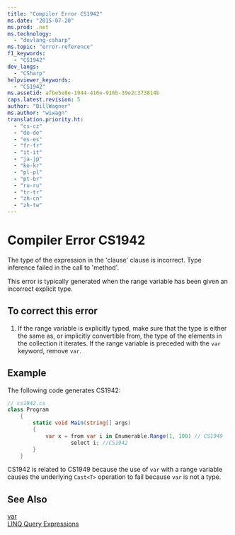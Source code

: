 ```yaml
---
title: "Compiler Error CS1942"
ms.date: "2015-07-20"
ms.prod: .net
ms.technology: 
  - "devlang-csharp"
ms.topic: "error-reference"
f1_keywords: 
  - "CS1942"
dev_langs: 
  - "CSharp"
helpviewer_keywords: 
  - "CS1942"
ms.assetid: afbe5e8e-1944-416e-916b-39e2c373814b
caps.latest.revision: 5
author: "BillWagner"
ms.author: "wiwagn"
translation.priority.ht: 
  - "cs-cz"
  - "de-de"
  - "es-es"
  - "fr-fr"
  - "it-it"
  - "ja-jp"
  - "ko-kr"
  - "pl-pl"
  - "pt-br"
  - "ru-ru"
  - "tr-tr"
  - "zh-cn"
  - "zh-tw"
---
```

# Compiler Error CS1942
The type of the expression in the 'clause' clause is incorrect. Type inference failed in the call to 'method'.  
  
 This error is typically generated when the range variable has been given an incorrect explicit type.  
  
## To correct this error  
  
1.  If the range variable is explicitly typed, make sure that the type is either the same as, or implicitly convertible from, the type of the elements in the collection it iterates. If the range variable is preceded with the `var` keyword, remove `var`.  
  
## Example  
 The following code generates CS1942:  
  
```csharp  
// cs1942.cs  
class Program  
    {  
        static void Main(string[] args)  
        {  
            var x = from var i in Enumerable.Range(1, 100) // CS1949  
                    select i; //CS1942  
        }  
    }  
```  
  
 CS1942 is related to CS1949 because the use of `var` with a range variable causes the underlying `Cast<T>` operation to fail because `var` is not a type.  
  
## See Also  
 [var](../../../csharp/language-reference/keywords/var.md)   
 [LINQ Query Expressions](../../../csharp/programming-guide/linq-query-expressions/index.md)
